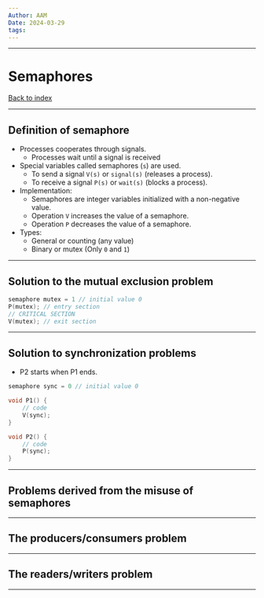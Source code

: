 ```yaml
---
Author: AAM
Date: 2024-03-29
tags:
---
```

---
# Semaphores

[Back to index](../OS.md)

---

## Definition of semaphore

- Processes cooperates through signals.
	- Processes wait until a signal is received
- Special variables called semaphores (`s`) are used.
	- To send a signal `V(s)` or `signal(s)` (releases a process).
	- To receive a signal `P(s)` or `wait(s)` (blocks a process).
- Implementation:
	- Semaphores are integer variables initialized with a non-negative value.
	- Operation `V` increases the value of a semaphore.
	- Operation `P` decreases the value of a semaphore.
- Types:
	- General or counting (any value)
	- Binary or mutex (Only `0` and `1`)

---
## Solution to the mutual exclusion problem

```C
semaphore mutex = 1 // initial value 0
P(mutex); // entry section
// CRITICAL SECTION
V(mutex); // exit section
```

---
## Solution to synchronization problems

- P2 starts when P1 ends.
```C
semaphore sync = 0 // initial value 0

void P1() {
	// code
	V(sync);
}

void P2() {
	// code
	P(sync);
}
```

---
## Problems derived from the misuse of semaphores



---
## The producers/consumers problem



---
## The readers/writers problem



---